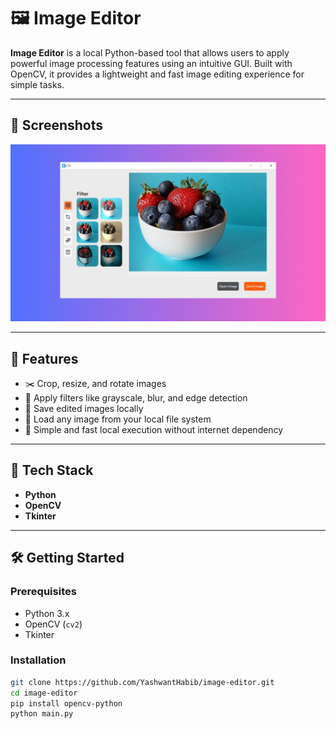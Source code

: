 # 🖼️ Image Editor

**Image Editor** is a local Python-based tool that allows users to apply powerful image processing features using an intuitive GUI. Built with OpenCV, it provides a lightweight and fast image editing experience for simple tasks.

---

## 📸 Screenshots

![Home](./image-editor-ss.png)

---

## 🚀 Features

- ✂️ Crop, resize, and rotate images
- 🎨 Apply filters like grayscale, blur, and edge detection
- 💾 Save edited images locally
- 📂 Load any image from your local file system
- 🧰 Simple and fast local execution without internet dependency

---



## 🧰 Tech Stack

- **Python**
- **OpenCV**
- **Tkinter**

---

## 🛠️ Getting Started

### Prerequisites

- Python 3.x
- OpenCV (`cv2`)
- Tkinter

### Installation

```bash
git clone https://github.com/YashwantHabib/image-editor.git
cd image-editor
pip install opencv-python
python main.py
